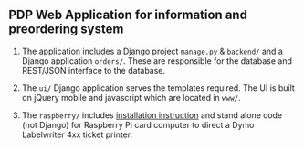 PDP Web Application for information and preordering system
----------------------------------------------------------

1.	The application includes a Django project `manage.py` & `backend/`
	and a Django application `orders/`. These are responsible for the
	database and REST/JSON interface to the database.

2.	The `ui/` Django application serves the templates required.
	The UI is built on jQuery mobile and javascript which
	are located in `www/`.

3.	The `raspberry/` includes [installation instruction](https://github.com/tammo-j/pdp-web-app/blob/master/raspberry/INSTRUCTIONS.md) and stand
	alone code (not Django) for Raspberry Pi card computer to
	direct a Dymo Labelwriter 4xx ticket printer.
